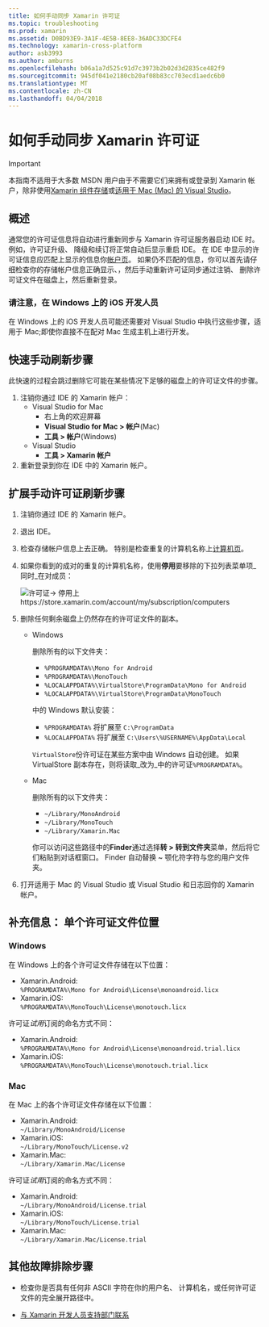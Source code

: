 ```yaml
---
title: 如何手动同步 Xamarin 许可证
ms.topic: troubleshooting
ms.prod: xamarin
ms.assetid: D0BD93E9-3A1F-4E5B-8EE8-36ADC33DCFE4
ms.technology: xamarin-cross-platform
author: asb3993
ms.author: amburns
ms.openlocfilehash: b06a1a7d525c91d7c3973b2b02d3d2835ce482f9
ms.sourcegitcommit: 945df041e2180cb20af08b83cc703ecd1aedc6b0
ms.translationtype: MT
ms.contentlocale: zh-CN
ms.lasthandoff: 04/04/2018
---
```

# <a name="how-do-i-manually-resynchronize-xamarin-licenses"></a>如何手动同步 Xamarin 许可证

> [!IMPORTANT]
> 本指南不适用于大多数 MSDN 用户由于不需要它们来拥有或登录到 Xamarin 帐户，除非使用[Xamarin 组件存储](https://components.xamarin.com/)或[适用于 Mac (Mac) 的 Visual Studio](~/cross-platform/get-started/requirements.md)。




## <a name="overview"></a>概述

通常您的许可证信息将自动进行重新同步与 Xamarin 许可证服务器启动 IDE 时。 例如，许可证升级、 降级和续订将正常自动后显示重启 IDE。 在 IDE 中显示的许可证信息应匹配上显示的信息你[帐户页](https://store.xamarin.com/account/my/subscription/computers)。 如果仍不匹配的信息，你可以首先请仔细检查你的存储帐户信息正确显示、，然后手动重新许可证同步通过注销、 删除许可证文件在磁盘上，然后重新登录。

### <a name="note-for-ios-developers-on-windows"></a>请注意，在 Windows 上的 iOS 开发人员

在 Windows 上的 iOS 开发人员可能还需要对 Visual Studio 中执行这些步骤，适用于 Mac;即使你直接不在配对 Mac 生成主机上进行开发。

## <a name="quick-manual-refresh-steps"></a>快速手动刷新步骤

此快速的过程会跳过删除它可能在某些情况下足够的磁盘上的许可证文件的步骤。 

1.  注销你通过 IDE 的 Xamarin 帐户：
    -   Visual Studio for Mac
        -   右上角的欢迎屏幕
        -   **Visual Studio for Mac > 帐户**(Mac)
        -   **工具 > 帐户**(Windows)
    -   Visual Studio
        -   **工具 > Xamarin 帐户**
2.  重新登录到你在 IDE 中的 Xamarin 帐户。

## <a name="extended-manual-license-refresh-steps"></a>扩展手动许可证刷新步骤

1.  注销你通过 IDE 的 Xamarin 帐户。 
2.  退出 IDE。
3.  检查存储帐户信息上去正确。 特别是检查重复的计算机名称上[计算机页](https://store.xamarin.com/account/my/subscription/computers)。

4.  如果你看到的成对的重复的计算机名称，使用**停用**要移除的下拉列表菜单项_同时_在对成员：
    
    ![许可证-> 停用上https://store.xamarin.com/account/my/subscription/computers ](resync-licenses-images/deactivate.png "使用停用下拉列表菜单项来删除对这两个成员")

5.  删除任何剩余磁盘上仍然存在的许可证文件的副本。
    -   Windows

        删除所有的以下文件夹：
        -   `%PROGRAMDATA%\Mono for Android`
        -   `%PROGRAMDATA%\MonoTouch`
        -   `%LOCALAPPDATA%\VirtualStore\ProgramData\Mono for Android`
        -   `%LOCALAPPDATA%\VirtualStore\ProgramData\MonoTouch`

        中的 Windows 默认安装：
        -   `%PROGRAMDATA%` 将扩展至 `C:\ProgramData`
        -   `%LOCALAPPDATA%` 将扩展至 `C:\Users\%USERNAME%\AppData\Local`

        `VirtualStore`份许可证在某些方案中由 Windows 自动创建。 如果 VirtualStore 副本存在，则将读取_改为_中的许可证`%PROGRAMDATA%`。

    -   Mac

        删除所有的以下文件夹：

        -   `~/Library/MonoAndroid`
        -   `~/Library/MonoTouch`
        -   `~/Library/Xamarin.Mac`

        你可以访问这些路径中的**Finder**通过选择**转 > 转到文件夹**菜单，然后将它们粘贴到对话框窗口。 Finder 自动替换 ~ 颚化符字符与您的用户文件夹。

6.  打开适用于 Mac 的 Visual Studio 或 Visual Studio 和日志回你的 Xamarin 帐户。

## <a name="supplementary-information-individual-license-file-locations"></a>补充信息： 单个许可证文件位置

### <a name="windows"></a>Windows

在 Windows 上的各个许可证文件存储在以下位置：

-   Xamarin.Android:  
     `%PROGRAMDATA%\Mono for Android\License\monoandroid.licx`
-   Xamarin.iOS:  
     `%PROGRAMDATA%\MonoTouch\License\monotouch.licx`

许可证*试用*订阅的命名方式不同：

-   Xamarin.Android:  
     `%PROGRAMDATA%\Mono for Android\License\monoandroid.trial.licx`
-   Xamarin.iOS:  
     `%PROGRAMDATA%\MonoTouch\License\monotouch.trial.licx`

### <a name="mac"></a>Mac

在 Mac 上的各个许可证文件存储在以下位置：

-   Xamarin.Android:  
     `~/Library/MonoAndroid/License`
-   Xamarin.iOS:  
     `~/Library/MonoTouch/License.v2`
-   Xamarin.Mac:  
     `~/Library/Xamarin.Mac/License`

许可证*试用*订阅的命名方式不同：

-   Xamarin.Android:  
     `~/Library/MonoAndroid/License.trial`
-   Xamarin.iOS:  
     `~/Library/MonoTouch/License.trial`
-   Xamarin.Mac:  
     `~/Library/Xamarin.Mac/License.trial`

## <a name="additional-troubleshooting-steps"></a>其他故障排除步骤

-   检查你是否具有任何非 ASCII 字符在你的用户名、 计算机名，或任何许可证文件的完全展开路径中。

-   [与 Xamarin 开发人员支持部门联系](http://xamarin.com/support)

